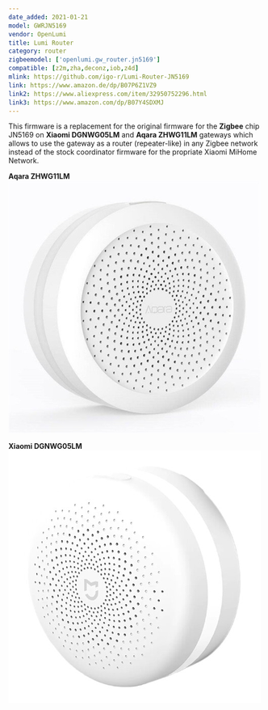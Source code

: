 ```yaml
---
date_added: 2021-01-21
model: GWRJN5169
vendor: OpenLumi 
title: Lumi Router
category: router
zigbeemodel: ['openlumi.gw_router.jn5169']
compatible: [z2m,zha,deconz,iob,z4d]
mlink: https://github.com/igo-r/Lumi-Router-JN5169
link: https://www.amazon.de/dp/B07P6Z1VZ9
link2: https://www.aliexpress.com/item/32950752296.html
link3: https://www.amazon.com/dp/B07Y4SDXMJ
---
```

This firmware is a replacement for the original firmware for the __Zigbee__ chip JN5169 on __Xiaomi DGNWG05LM__ and __Aqara ZHWG11LM__ gateways which allows to use the gateway as a router (repeater-like) in any Zigbee network instead of the stock coordinator firmware for the propriate Xiaomi MiHome Network.

__Aqara ZHWG11LM__    
![Aqara ZHWG11LM](/assets/images/devices/Aqara_ZHWG11LM.jpg)

__Xiaomi DGNWG05LM__    
![Xiaomi DGNWG05LM](/assets/images/devices/Xiaomi_DGNWG05LM.jpg)

